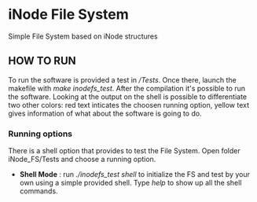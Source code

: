 # iNode File System
Simple File System based on iNode structures

## HOW TO RUN
To run the software is provided a test in */Tests*. Once there, launch the makefile with *make inodefs_test*.
After the compilation it's possible to run the software.
Looking at the output on the shell is possible to differentiate two other colors: red text inticates the choosen running option, yellow text gives information of what about the software is going to do.

### Running options
There is a shell option that provides to test the File System.
Open folder iNode_FS/Tests and choose a running option.

- **Shell Mode** : run *./inodefs_test shell* to initialize the FS and test by your own using a simple provided shell. Type *help* to show up all the shell commands.
